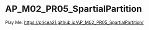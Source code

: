 # AP_M02_PR05_SpartialPartition
 
Play Me: https://pricea21.github.io/AP_M02_PR05_SpartialPartition/
